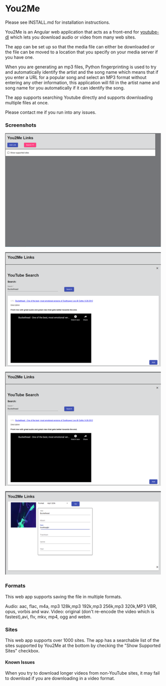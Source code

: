 # You2Me 

Please see INSTALL.md for installation instructions.

 You2Me is an Angular web application that acts as a front-end for [youtube-dl](https://rg3.github.io/youtube-dl/) which lets you download audio or video from many web sites. 

The app can be set up so that the media file can either be downloaded or the file can be moved to a location that you specify on your media server if you have one. 

When you are generating an mp3 files, Python fingerprinting is used to try and automatically identify the artist and the song name which means that if you enter a URL for a popular song and select an MP3 format without entering any other information, this application will fill in the artist name and song name for you automatically if it can identify the song.

The app supports searching Youtube directly and supports downloading multiple files at once. 

Please contact me if you run into any issues.

### Screenshots

![Screenshot1](https://raw.githubusercontent.com/SegiH/You2Me/master/screenshots/Screenshot1.png)

![Screenshot2](https://raw.githubusercontent.com/SegiH/You2Me/master/screenshots/Screenshot2.png)

![Screenshot3](https://raw.githubusercontent.com/SegiH/You2Me/master/screenshots/Screenshot3.png)

![Screenshot4](https://raw.githubusercontent.com/SegiH/You2Me/master/screenshots/Screenshot4.png)


### Formats
This web app supports saving the file in multiple formats.

Audio: aac, flac, m4a, mp3 128k,mp3 192k,mp3 256k,mp3 320k,MP3 VBR, opus, vorbis and wav.
Video: original (don't re-encode the video which is fastest),avi, flv, mkv, mp4, ogg and webm.

### Sites
This web app supports over 1000 sites. The app has a searchable list of the sites supported by You2Me at 
the bottom by checking the "Show Supported Sites" checkbox.

#### Known Issues
When you try to download longer videos from non-YouTube sites, it may fail to download if you are downloading in a video format.
